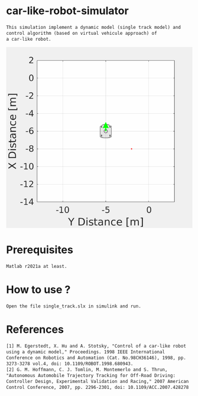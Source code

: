 # car-like-robot-simulator
```
This simulation implement a dynamic model (single track model) and control algorithm (based on virtual vehicule approach) of
a car-like robot.
```

![preview](https://github.com/ouafi98/car-like-robot-simulator/blob/5b18ca8ef33312ed3b0aa371887dbb4b754f2bc6/test.gif)

# Prerequisites
```
Matlab r2021a at least.
```

# How to use ?
```
Open the file single_track.slx in simulink and run.
```

# References
```
[1] M. Egerstedt, X. Hu and A. Stotsky, "Control of a car-like robot using a dynamic model," Proceedings. 1998 IEEE International Conference on Robotics and Automation (Cat. No.98CH36146), 1998, pp. 3273-3278 vol.4, doi: 10.1109/ROBOT.1998.680943.
[2] G. M. Hoffmann, C. J. Tomlin, M. Montemerlo and S. Thrun, "Autonomous Automobile Trajectory Tracking for Off-Road Driving: Controller Design, Experimental Validation and Racing," 2007 American Control Conference, 2007, pp. 2296-2301, doi: 10.1109/ACC.2007.428278
```
